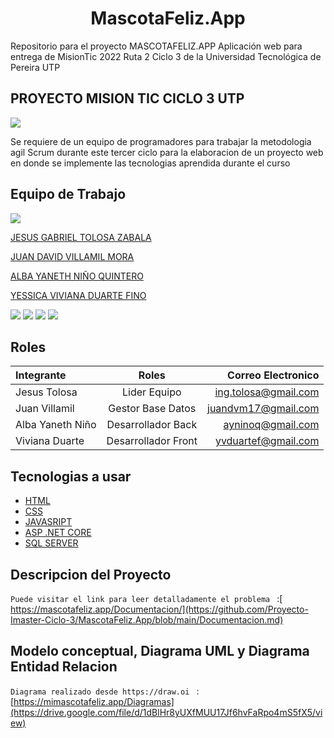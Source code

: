<h1 align="center"> MascotaFeliz.App </h1>

Repositorio para el proyecto MASCOTAFELIZ.APP Aplicación web para entrega de MisionTic 2022 Ruta 2 Ciclo 3 de la Universidad Tecnológica de Pereira UTP

##  PROYECTO MISION TIC CICLO 3 UTP


![](https://talentodigital.mintic.gov.co/734/articles-159479_img_recuadro.jpg)

Se requiere de un equipo de programadores para trabajar la metodologia agil Scrum durante este tercer ciclo para la elaboracion de un proyecto web en donde se implemente las tecnologias aprendida durante el curso



## Equipo de Trabajo
![](https://talentodigital.mintic.gov.co/734/channels-633_logo_talento_digital.svg)

[JESUS GABRIEL TOLOSA ZABALA](https://github.com/gabotolosa)

[JUAN DAVID VILLAMIL MORA](https://github.com/judavimo17)

[ALBA YANETH NIÑO QUINTERO](https://github.com/albanino)

[YESSICA VIVIANA DUARTE FINO](https://github.com/vivdu)

![](https://img.shields.io/github/tag/pandao/editor.md.svg) ![](https://img.shields.io/github/release/pandao/editor.md.svg) ![](https://img.shields.io/github/issues/pandao/editor.md.svg) ![](https://img.shields.io/bower/v/editor.md.svg)


## Roles 
| Integrante  | Roles  | Correo Electronico |
| :------------ |:---------------:| -----:|                    
|Jesus Tolosa  | Lider Equipo | ing.tolosa@gmail.com
|Juan Villamil  | Gestor Base Datos |juandvm17@gmail.com
|Alba Yaneth Niño | Desarrollador Back |ayninoq@gmail.com
|Viviana Duarte | Desarrollador Front |yvduartef@gmail.com

## Tecnologias a usar

- [HTML](https://lenguajehtml.com/html/)
- [CSS](https://lenguajecss.com/)
- [JAVASRIPT](https://www.javascript.com/)
- [ASP .NET CORE](https://docs.microsoft.com/es-es/dotnet/welcome)
- [SQL SERVER](https://www.microsoft.com/es-es/sql-server/sql-server-downloads)

## Descripcion del Proyecto 

`Puede visitar el link para leer detalladamente el problema ` :[ https://mascotafeliz.app/Documentacion/](https://github.com/Proyecto-Imaster-Ciclo-3/MascotaFeliz.App/blob/main/Documentacion.md)


## Modelo conceptual, Diagrama UML y Diagrama Entidad Relacion 

`Diagrama realizado desde https://draw.oi ` : [https://mimascotafeliz.app/Diagramas](https://drive.google.com/file/d/1dBlHr8yUXfMUU17Jf6hvFaRpo4mS5fX5/view)

